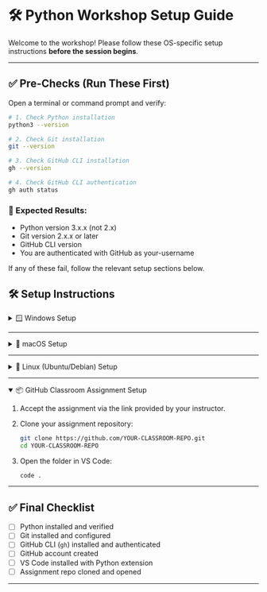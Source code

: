 # 🛠 Python Workshop Setup Guide

Welcome to the workshop! Please follow these OS-specific setup instructions **before the session begins**.

---

## ✅ Pre-Checks (Run These First)

Open a terminal or command prompt and verify:

```bash
# 1. Check Python installation
python3 --version

# 2. Check Git installation
git --version

# 3. Check GitHub CLI installation
gh --version

# 4. Check GitHub CLI authentication
gh auth status
````

### 🧪 Expected Results:

- Python version 3.x.x (not 2.x)
- Git version 2.x.x or later
- GitHub CLI version
- You are authenticated with GitHub as your-username

If any of these fail, follow the relevant setup sections below.


## 🛠 Setup Instructions


<details>
<summary>🪟 Windows Setup</summary>

### 🔹 1. Install Python

* Download from: [python.org/windows](https://www.python.org/downloads/windows/)
* Run the installer and **check** ✅ "Add Python to PATH"
* Click "Install Now"
* Verify:

  ```bash
  python --version
  ```

---

### 🔹 2. Install Git

* Download Git: [git-scm.com](https://git-scm.com/download/win)
* Run installer with default options
* Configure Git:

  ```bash
  git config --global user.name "Your Name"
  git config --global user.email "you@example.com"
  ```

---

### 🔹 3. Install GitHub CLI

* Download GitHub CLI: [cli.github.com](https://cli.github.com/)
* Run the installer
* Verify installation:

  ```bash
  gh --version
  ```
* Authenticate GitHub CLI:

  ```bash
    gh auth login
  ```

  Follow the interactive prompt:
  - Select: `gitHub.com`
  - Protocol: `HTTPS`
  - Login with: Web browser (recommended)
  This authorizes GitHub CLI to access your repositories, including GitHub Classroom.

---

### 🔹 4. Install VS Code

* Download & Install: [code.visualstudio.com](https://code.visualstudio.com/)
* Launch VS Code → Extensions (Ctrl+Shift+X):

  * ✅ Python (Microsoft)
  * ✅ GitLens
  * ⭕ (Optional) Jupyter
  * ⭕ (Optional) Pylint

</details>

---

<details>
<summary>🍎 macOS Setup</summary>

### 🔹 1. Install Python 3

* Download latest installer: [python.org/mac](https://www.python.org/downloads/mac-osx/)
* Run installer with defaults
* Verify:

  ```bash
  python3 --version
  ```

---

### 🔹 2. Install Git

* Check:

  ```bash
  git --version
  ```
* If not installed:

  ```bash
  xcode-select --install
  ```
* Configure:

  ```bash
  git config --global user.name "Your Name"
  git config --global user.email "you@example.com"
  ```

---
### 🔹 3. Install GitHub CLI
* Install via Homebrew (recommended):

  ```bash
  brew install gh
  ```
* Verify installation:

  ```bash
  gh --version
  ```
* Authenticate GitHub CLI:

  ```bash
  gh auth login
  ```

  Follow the interactive prompt:
  - Select: `gitHub.com`
  - Protocol: `HTTPS`
  - Login with: Web browser (recommended)
  This authorizes GitHub CLI to access your repositories, including GitHub Classroom.

---

### 🔹 4. Install VS Code

* Download: [code.visualstudio.com](https://code.visualstudio.com/)
* In VS Code → Extensions:

  * ✅ Python
  * ✅ GitLens
  * ⭕ Jupyter (optional)

</details>

---

<details>
<summary>🐧 Linux (Ubuntu/Debian) Setup</summary>

### 🔹 1. Install Python

* Check:

  ```bash
  python3 --version
  ```
* If missing:

  ```bash
  sudo apt update
  sudo apt install python3
  ```

---

### 🔹 2. Install Git

* Check:

  ```bash
  git --version
  ```
* If missing:

  ```bash
  sudo apt install git
  ```
* Configure:

  ```bash
  git config --global user.name "Your Name"
  git config --global user.email "you@example.com"
  ```

---
### 🔹 3. Install GitHub CLI
* Install via package manager:

  ```bash
  sudo apt install gh
  ```
* Verify installation:

  ```bash
  gh --version
  ```
* Authenticate GitHub CLI:

  ```bash
  gh auth login
  ```

---

### 🔹 4. Install VS Code

#### Install from Microsoft’s repo:

```bash
sudo apt update
sudo apt install wget gpg
wget -qO- https://packages.microsoft.com/keys/microsoft.asc | gpg --dearmor > packages.microsoft.gpg
sudo install -o root -g root -m 644 packages.microsoft.gpg /etc/apt/trusted.gpg.d/
sudo sh -c 'echo "deb [arch=amd64] https://packages.microsoft.com/repos/vscode stable main" > /etc/apt/sources.list.d/vscode.list'
sudo apt update
sudo apt install code
```

* In VS Code → Extensions:

  * ✅ Python
  * ✅ GitLens
  * ⭕ Jupyter (optional)

</details>

---

<details open>
<summary>📦 GitHub Classroom Assignment Setup</summary>

1. Accept the assignment via the link provided by your instructor.
2. Clone your assignment repository:

   ```bash
   git clone https://github.com/YOUR-CLASSROOM-REPO.git
   cd YOUR-CLASSROOM-REPO
   ```
3. Open the folder in VS Code:

   ```bash
   code .
   ```

</details>

---

## ✅ Final Checklist

- [ ] Python installed and verified
- [ ] Git installed and configured
- [ ] GitHub CLI (`gh`) installed and authenticated
- [ ] GitHub account created
- [ ] VS Code installed with Python extension
- [ ] Assignment repo cloned and opened

---
